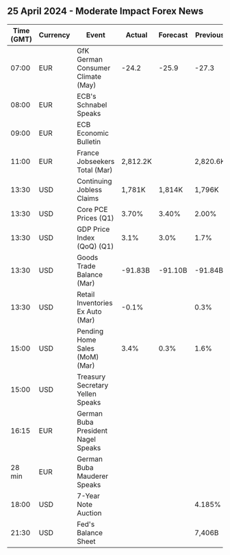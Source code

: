 ## 25 April 2024 - Moderate Impact Forex News

| Time (GMT) | Currency | Event | Actual | Forecast | Previous |
|------|----------|-------|--------|----------|----------|
| 07:00 | EUR | GfK German Consumer Climate (May) | -24.2 | -25.9 | -27.3 |
| 08:00 | EUR | ECB's Schnabel Speaks |  |  |  |
| 09:00 | EUR | ECB Economic Bulletin |  |  |  |
| 11:00 | EUR | France Jobseekers Total (Mar) | 2,812.2K |  | 2,820.6K |
| 13:30 | USD | Continuing Jobless Claims | 1,781K | 1,814K | 1,796K |
| 13:30 | USD | Core PCE Prices (Q1) | 3.70% | 3.40% | 2.00% |
| 13:30 | USD | GDP Price Index (QoQ) (Q1) | 3.1% | 3.0% | 1.7% |
| 13:30 | USD | Goods Trade Balance (Mar) | -91.83B | -91.10B | -91.84B |
| 13:30 | USD | Retail Inventories Ex Auto (Mar) | -0.1% |  | 0.3% |
| 15:00 | USD | Pending Home Sales (MoM) (Mar) | 3.4% | 0.3% | 1.6% |
| 15:00 | USD | Treasury Secretary Yellen Speaks |  |  |  |
| 16:15 | EUR | German Buba President Nagel Speaks |  |  |  |
| 28 min | EUR | German Buba Mauderer Speaks |  |  |  |
| 18:00 | USD | 7-Year Note Auction |  |  | 4.185% |
| 21:30 | USD | Fed's Balance Sheet |  |  | 7,406B |
